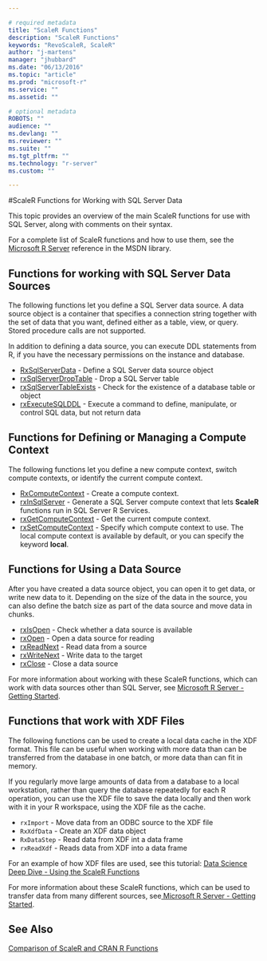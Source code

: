 ```yaml
---

# required metadata
title: "ScaleR Functions"
description: "ScaleR Functions"
keywords: "RevoScaleR, ScaleR"
author: "j-martens"
manager: "jhubbard"
ms.date: "06/13/2016"
ms.topic: "article"
ms.prod: "microsoft-r"
ms.service: ""
ms.assetid: ""

# optional metadata
ROBOTS: ""
audience: ""
ms.devlang: ""
ms.reviewer: ""
ms.suite: ""
ms.tgt_pltfrm: ""
ms.technology: "r-server"
ms.custom: ""

---
```


#ScaleR Functions for Working with SQL Server Data

This topic provides an overview of the main ScaleR functions for use with SQL Server, along with comments on their syntax.

For a complete list of ScaleR functions and how to use them, see the [Microsoft R Server](https://msdn.microsoft.com/microsoft-r/index#) reference in the MSDN library.

## Functions for working with SQL Server Data Sources
The following functions let you define a SQL Server data source. A data source object is a container that specifies a connection string together with the set of data that you want, defined either as a table, view, or query. Stored procedure calls are not supported.  

In addition to defining a data source, you can execute DDL statements from R, if you have the necessary permissions on the instance and database.
+ [RxSqlServerData](RxSqlServerData.md) - Define a SQL Server  data source object
+ [rxSqlServerDropTable](rxSqlServerDropTable.md) - Drop a SQL Server  table
+ [rxSqlServerTableExists](rxSqlServerTableExists.md) - Check for the existence of a database table or object
+ [rxExecuteSQLDDL](rxExecuteSQLDDL.md) - Execute a command to define, manipulate, or control SQL data, but not return data  

## Functions for Defining or Managing a Compute Context
The following functions let you define a new compute context, switch compute contexts, or identify the current compute context.
+ [RxComputeContext](rxComputeContext.md) - Create a compute context.
+ [rxInSqlServer](rxInSqlServer.md) - Generate a SQL Server compute context that lets **ScaleR** functions run in SQL Server R Services.
+ [rxGetComputeContext](rxGetComputeContext.md) - Get the current compute context.
+ [rxSetComputeContext](rxSetComputeContext.md) - Specify which compute context to use. The local compute context is available by default, or you can specify the keyword **local**.

## Functions for Using a Data Source
After you have created a data source object, you can open it to get data, or write new data to it. Depending on the size of the data in the source, you can also define the batch size as part of the data source and move data in chunks.
+ [rxIsOpen](rxIsOpen.md) - Check whether a data source is available
+ [rxOpen](rxOpen.md) - Open a data source for reading
+ [rxReadNext](rxReadNext.md) - Read data from a source
+ [rxWriteNext](rxWriteNext.md) - Write data to the target
+ [rxClose](rxClose.md) - Close a data source

For more information about working with these ScaleR functions, which can work with data sources other than SQL Server, see [ Microsoft R Server - Getting Started](../microsoft-r-getting-started.md).

## Functions that work with XDF Files
The following functions can be used to create a local data cache in the XDF format. This file can be useful when working with more data than can be transferred from the database in one batch, or more data than can fit in memory.

If you regularly move large amounts of data from a database to a local workstation, rather than query the database repeatedly for each R operation, you can use the XDF file to save the data locally and then work with it in your R workspace, using the XDF file as the cache.

+ `rxImport` - Move data from an ODBC source to the XDF file
+ `RxXdfData` - Create an XDF data object
+ `RxDataStep` - Read data from XDF int a data frame
+ `rxReadXdf` - Reads data from XDF into a data frame

For an example of how XDF files are used, see this tutorial:  [Data Science Deep Dive - Using the ScaleR Functions](https://msdn.microsoft.com/en-us/library/mt637368.aspx)

For more information about these ScaleR functions, which can be used to transfer data from many different sources, see[ Microsoft R Server - Getting Started](../microsoft-r-getting-started.md).

## See Also
[Comparison of ScaleR and CRAN R Functions](compare-base-r-scaler-functions.md)
